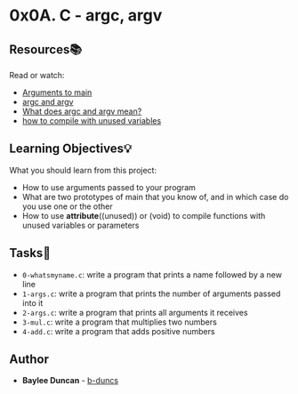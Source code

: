 # 0x0A. C - argc, argv

## Resources:books:
Read or watch:
* [Arguments to main](https://intranet.hbtn.io/rltoken/K8H4ecBp7KqeE-67enXxSA)
* [argc and argv](https://intranet.hbtn.io/rltoken/Xsb_h_GSPyT-H0Nn5K3L7g)
* [What does argc and argv mean?](https://intranet.hbtn.io/rltoken/jqUPKgac-x_i-zkSJGHJPg)
* [how to compile with unused variables](https://intranet.hbtn.io/rltoken/SGJQqP_QAu7j7Vm7Tb_2yg)

## Learning Objectives:bulb:
What you should learn from this project:

* How to use arguments passed to your program
* What are two prototypes of main that you know of, and in which case do you use one or the other
* How to use __attribute__((unused)) or (void) to compile functions with unused variables or parameters

## Tasks:notebook:  
  
* `0-whatsmyname.c`: write a program that prints a name followed by a new line  
* `1-args.c`: write a program that prints the number of arguments passed into it  
* `2-args.c`: write a program that prints all arguments it receives  
* `3-mul.c`: write a program that multiplies two numbers  
* `4-add.c`: write a program that adds positive numbers  

## Author
* **Baylee Duncan** - [b-duncs](https://github.com/b-duncs)
